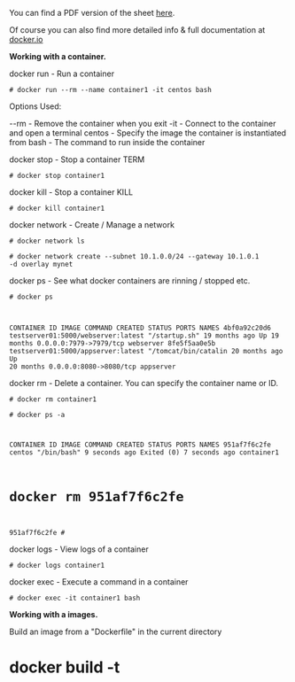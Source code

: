 You can find a PDF version of the sheet <a href="https://www.docker.com/sites/default/files/Docker_CheatSheet_08.09.2016.pdf">here</a>.

Of course you can also find more detailed info & full documentation at <a href="https://www.docker.com/">docker.io</a>


<strong>Working with a container.</strong>

docker run - Run a container

<code># docker run --rm --name container1 -it centos bash</code>

Options Used:

--rm - Remove the container when you exit
-it - Connect to the container and open a terminal
centos - Specify the image the container is instantiated from
bash - The command to run inside the container


docker stop - Stop a container TERM

<code># docker stop container1</code>


docker kill - Stop a container KILL

<code># docker kill container1</code>


docker network - Create / Manage a network

<code># docker network ls</code>

<code># docker network create --subnet 10.1.0.0/24 --gateway 10.1.0.1 -d overlay mynet</code>


docker ps - See what docker containers are rinning / stopped etc.

<code># docker ps

CONTAINER ID        IMAGE                                                                   COMMAND                CREATED             STATUS              PORTS                    NAMES
4bf0a92c20d6        testserver01:5000/webserver:latest   "/startup.sh"          19 months ago       Up 19 months        0.0.0.0:7979->7979/tcp   webserver
8fe5f5aa0e5b        testserver01:5000/appserver:latest              "/tomcat/bin/catalin   20 months ago       Up 20 months        0.0.0.0:8080->8080/tcp   appserver</code>


docker rm - Delete a container. You can specify the container name or ID.

<code># docker rm container1</code>

<code># docker ps -a

CONTAINER ID        IMAGE               COMMAND             CREATED           STATUS                     PORTS               NAMES
951af7f6c2fe        centos              "/bin/bash"         9 seconds ago       Exited (0) 7 seconds ago                       container1

# docker rm 951af7f6c2fe
951af7f6c2fe
#</code>


docker logs - View logs of a container

<code># docker logs container1</code>


docker exec - Execute a command in a container

<code># docker exec -it container1 bash</code>


<strong>Working with a images.</strong>


Build an image from a "Dockerfile" in the current directory

# docker build -t 
